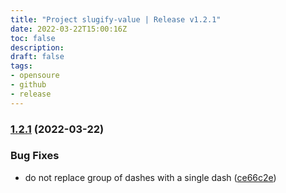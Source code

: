 ```yaml
---
title: "Project slugify-value | Release v1.2.1"
date: 2022-03-22T15:00:16Z
toc: false
description: 
draft: false
tags:
- opensoure
- github
- release
---
```

### [1.2.1](https://github.com/rlespinasse/slugify-value/compare/v1.2.0...v1.2.1) (2022-03-22)


### Bug Fixes

* do not replace group of dashes with a single dash ([ce66c2e](https://github.com/rlespinasse/slugify-value/commit/ce66c2e7e357bb19dceaa4fd248f6ea788147f2c))



